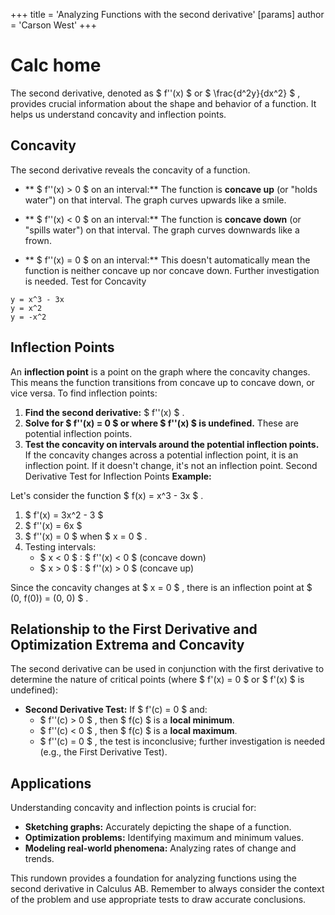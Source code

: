 +++
 title = 'Analyzing Functions with the second derivative'
[params]
	author = 'Carson West'
+++
# Calc home

The second derivative, denoted as  $ f''(x) $  or  $ \frac{d^2y}{dx^2} $ , provides crucial information about the shape and behavior of a function.  It helps us understand concavity and inflection points.

## Concavity

The second derivative reveals the concavity of a function.

* ** $ f''(x) > 0 $  on an interval:** The function is **concave up** (or "holds water") on that interval.  The graph curves upwards like a smile.

* ** $ f''(x) < 0 $  on an interval:** The function is **concave down** (or "spills water") on that interval. The graph curves downwards like a frown.

* ** $ f''(x) = 0 $  on an interval:** This doesn't automatically mean the function is neither concave up nor concave down.  Further investigation is needed. Test for Concavity

```desmos-graph
y = x^3 - 3x
y = x^2
y = -x^2
```

## Inflection Points 
An **inflection point** is a point on the graph where the concavity changes.  This means the function transitions from concave up to concave down, or vice versa.  To find inflection points:

1. **Find the second derivative:**  $ f''(x) $ .
2. **Solve for  $ f''(x) = 0 $  or where  $ f''(x) $  is undefined.**  These are potential inflection points.
3. **Test the concavity on intervals around the potential inflection points.** If the concavity changes across a potential inflection point, it is an inflection point. If it doesn't change, it's not an inflection point. Second Derivative Test for Inflection Points 
**Example:**

Let's consider the function  $ f(x) = x^3 - 3x $ .

1.  $ f'(x) = 3x^2 - 3 $ 
2.  $ f''(x) = 6x $ 
3.  $ f''(x) = 0 $  when  $ x = 0 $ .
4. Testing intervals:
    *  $ x < 0 $ :  $ f''(x) < 0 $  (concave down)
    *  $ x > 0 $ :  $ f''(x) > 0 $  (concave up)

Since the concavity changes at  $ x = 0 $ , there is an inflection point at  $ (0, f(0)) = (0, 0) $ .


## Relationship to the First Derivative and Optimization Extrema and Concavity

The second derivative can be used in conjunction with the first derivative to determine the nature of critical points (where  $ f'(x) = 0 $  or  $ f'(x) $  is undefined):

* **Second Derivative Test:** If  $ f'(c) = 0 $  and:
    *  $ f''(c) > 0 $ , then  $ f(c) $  is a **local minimum**.
    *  $ f''(c) < 0 $ , then  $ f(c) $  is a **local maximum**.
    *  $ f''(c) = 0 $ , the test is inconclusive; further investigation is needed (e.g., the First Derivative Test).


## Applications

Understanding concavity and inflection points is crucial for:

* **Sketching graphs:** Accurately depicting the shape of a function.
* **Optimization problems:** Identifying maximum and minimum values.
* **Modeling real-world phenomena:** Analyzing rates of change and trends.


This rundown provides a foundation for analyzing functions using the second derivative in Calculus AB.  Remember to always consider the context of the problem and use appropriate tests to draw accurate conclusions.
